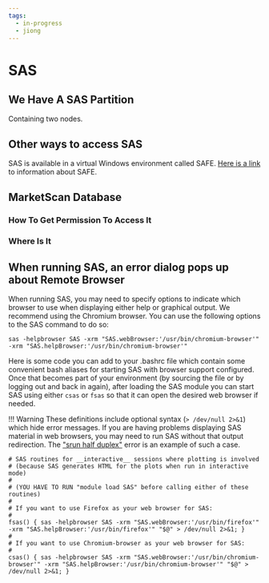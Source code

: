 ```yaml
---
tags:
  - in-progress
  - jiong
---
```


# SAS

## We Have A SAS Partition

Containing two nodes.

## Other ways to access SAS
SAS is available in a virtual Windows environment called SAFE. [Here is a link](../access/access-overview.md#safe-desktop) to information about SAFE.

## MarketScan Database

### How To Get Permission To Access It
### Where Is It

## When running SAS, an error dialog pops up about Remote Browser

When running SAS, you may need to specify options to indicate which
browser to use when displaying either help or graphical output. We recommend
using the Chromium browser. You can use the following options to the
SAS command to do so:

`sas -helpbrowser SAS -xrm "SAS.webBrowser:'/usr/bin/chromium-browser'" -xrm "SAS.helpBrowser:'/usr/bin/chromium-browser'"`

Here is some code you can add to your .bashrc file which contain some convenient bash aliases for starting SAS with browser support configured. Once that becomes part of your environment (by sourcing the file or by logging out and back in again), after loading the SAS module you can start SAS using either `csas` or `fsas` so that it can open the desired web browser if needed.

!!! Warning
    These definitions include optional syntax (`> /dev/null 2>&1`) which hide error messages. If you are having problems displaying SAS material in web browsers, you may need to run SAS without that output redirection. The ["srun half duplex"](../slurm/slurm-faq/#srun-error-_half_duplex) error is an example of such a case.

```Shell
# SAS routines for __interactive__ sessions where plotting is involved
# (because SAS generates HTML for the plots when run in interactive mode)
# 
# (YOU HAVE TO RUN "module load SAS" before calling either of these routines)
#
# If you want to use Firefox as your web browser for SAS:
#
fsas() { sas -helpbrowser SAS -xrm "SAS.webBrowser:'/usr/bin/firefox'" -xrm "SAS.helpBrowser:'/usr/bin/firefox'" "$@" > /dev/null 2>&1; }
#
# If you want to use Chromium-browser as your web browser for SAS:
#
csas() { sas -helpbrowser SAS -xrm "SAS.webBrowser:'/usr/bin/chromium-browser'" -xrm "SAS.helpBrowser:'/usr/bin/chromium-browser'" "$@" > /dev/null 2>&1; }
```
